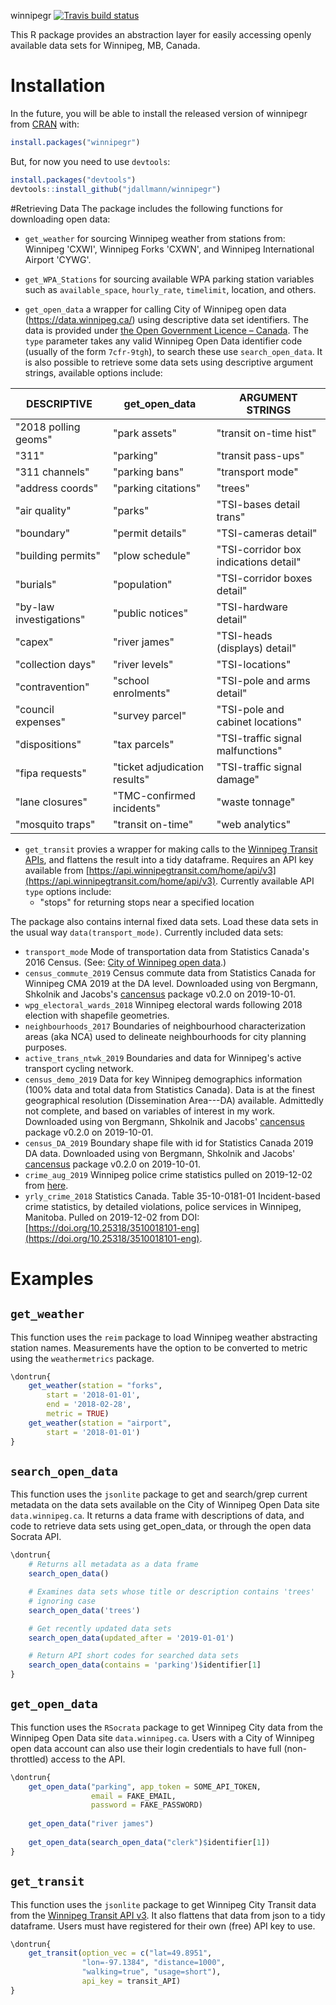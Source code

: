 winnipegr
[![Travis build status](https://travis-ci.org/jdallmann/winnipegr.svg?branch=master)](https://travis-ci.org/jdallmann/winnipegr) 

This R package provides an abstraction layer for easily accessing openly available data sets for Winnipeg, MB, Canada. 


# Installation

In the future, you will be able to install the released version of winnipegr from [CRAN](https://CRAN.R-project.org) with:

``` r
install.packages("winnipegr")
```

But, for now you need to use `devtools`:
``` r
install.packages("devtools")
devtools::install_github("jdallmann/winnipegr")
```

#Retrieving Data
The package includes the following functions for downloading open data:

- `get_weather` for sourcing Winnipeg weather from stations from: Winnipeg 'CXWI', Winnipeg Forks 'CXWN', and Winnipeg International Airport 'CYWG'.

- `get_WPA_Stations` for sourcing available WPA parking station variables such as `available_space`, `hourly_rate`, `timelimit`, location, and others.

- `get_open_data` a wrapper for calling City of Winnipeg open data (https://data.winnipeg.ca/) using descriptive data set identifiers. The data is provided under [the Open Government Licence – Canada](https://open.canada.ca/en/open-government-licence-canada). The `type` parameter takes any valid Winnipeg Open Data identifier code (usually of the form `7cfr-9tgh`), to search these use `search_open_data`. It is also possible to retrieve some data sets using descriptive argument strings, available options include:
<!---
    + "2018 polling geoms"
    + "311"
    + "311 channels"
    + "address coords"
    + "air quality"
    + "boundary"
    + "building permits"
    + "burials"
    + "by-law investigations"
    + "capex"
    + "collection days"
    + "contravention"
    + "council expenses"
    + "dispositions"
    + "fipa requests"
    + "lane closures"
    + "mosquito traps"
    + "park assets"
    + "parking"
    + "parking bans"
    + "parking citations"
    + "parks"
    + "permit details"
    + "plow schedule"
    + "population"
    + "public notices"
    + "river james"
    + "river levels"
    + "school enrolments"
    + "survey parcel"
    + "tax parcels"
    + "ticket adjudication results"
    + "TMC-confirmed incidents"
    + "transit on-time"
    + "transit on-time hist"
    + "transit pass-ups"
    + "transport mode"
    + "trees"
    + "TSI-bases detail trans"
    + "TSI-cameras detail"
    + "TSI-corridor box indications detail"
    + "TSI-corridor boxes detail"
    + "TSI-hardware detail"
    + "TSI-heads (displays) detail"
    + "TSI-locations"
    + "TSI-pole and arms detail"
    + "TSI-pole and cabinet locations"
    + "TSI-traffic signal malfunctions"
    + "TSI-traffic signal damage"
    + "waste tonnage"
    + "web analytics"
--->

| DESCRIPTIVE           | get_open_data         | ARGUMENT STRINGS      |
| ------------          | -----------------     | -----------------     |
|  "2018 polling geoms" |  "park assets"        |  "transit on-time hist"   |
|  "311"                |  "parking"            |  "transit pass-ups"  |
|  "311 channels"       |  "parking bans"       |  "transport mode"   |
|  "address coords"     |  "parking citations"  |  "trees"       |
|  "air quality"        |  "parks"              |  "TSI-bases detail trans"   |
|  "boundary"           |  "permit details"     |  "TSI-cameras detail"
|  "building permits"   |  "plow schedule"      |  "TSI-corridor box indications detail"   |
|  "burials"            |  "population"         |  "TSI-corridor boxes detail"     |
|  "by-law investigations" |  "public notices"  |  "TSI-hardware detail"   |
|  "capex"              |  "river james"        |  "TSI-heads (displays) detail"   |
|  "collection days"    |  "river levels"       |  "TSI-locations"   |
|  "contravention"      |  "school enrolments"  |  "TSI-pole and arms detail"   |
|  "council expenses"   |  "survey parcel"      |  "TSI-pole and cabinet locations"   |
|  "dispositions"       |  "tax parcels"        |  "TSI-traffic signal malfunctions"   |
|  "fipa requests"      |  "ticket adjudication results" |  "TSI-traffic signal damage"   |
|  "lane closures"      |  "TMC-confirmed incidents" |  "waste tonnage"   |
|  "mosquito traps"     |  "transit on-time"    |  "web analytics"  |



  


    
- `get_transit` provies a wrapper for making calls to the [Winnipeg Transit APIs](https://api.winnipegtransit.com/home/api/v3), and flattens the result into a tidy dataframe. Requires an API key available from [https://api.winnipegtransit.com/home/api/v3](https://api.winnipegtransit.com/home/api/v3). Currently available API `type` options include:
    + "stops" for returning stops near a specified location

The package also contains internal fixed data sets. Load these data sets in the usual way `data(transport_mode)`. Currently included data sets:

- `transport_mode` Mode of transportation data from Statistics Canada's 2016 Census. (See: [City of Winnipeg open data](https://dev.socrata.com/foundry/data.winnipeg.ca/ijxa-tybv).)
- `census_commute_2019` Census commute data from Statistics Canada for Winnipeg CMA 2019 at the DA level. Downloaded using von Bergmann, Shkolnik and Jacobs's [cancensus](https://mountainmath.github.io/cancensus/) package v0.2.0 on 2019-10-01.
- `wpg_electoral_wards_2018` Winnipeg electoral wards following 2018 election with shapefile geometries.
- `neighbourhoods_2017` Boundaries of neighbourhood characterization areas (aka NCA) used to delineate neighbourhoods for city planning purposes.
- `active_trans_ntwk_2019` Boundaries and data for Winnipeg's active transport cycling network.
- `census_demo_2019` Data for key Winnipeg demographics information (100% data and total data from Statistics Canada). Data is at the finest geographical resolution (Dissemination Area---DA) available. Admittedly not complete, and based on variables of interest in my work. Downloaded using von Bergmann, Shkolnik and Jacobs' [cancensus](https://mountainmath.github.io/cancensus/) package v0.2.0 on 2019-10-01.
- `census_DA_2019` Boundary shape file with id for Statistics Canada 2019 DA data. Downloaded using von Bergmann, Shkolnik and Jacobs' [cancensus](https://mountainmath.github.io/cancensus/) package v0.2.0 on 2019-10-01.
- `crime_aug_2019` Winnipeg police crime statistics pulled on 2019-12-02 from [here](https://www.winnipeg.ca/police/crimestat/viewMap.stm).
- `yrly_crime_2018` Statistics Canada. Table 35-10-0181-01   Incident-based crime statistics, by detailed violations, police services in Winnipeg, Manitoba. Pulled on 2019-12-02 from DOI: [https://doi.org/10.25318/3510018101-eng](https://doi.org/10.25318/3510018101-eng).


# Examples
## `get_weather`
This function uses the `reim` package to load Winnipeg
weather abstracting station names. Measurements have the option to 
be converted to metric using the `weathermetrics` package.

``` r
\dontrun{
    get_weather(station = "forks",
        start = '2018-01-01',
        end = '2018-02-28',
        metric = TRUE)
    get_weather(station = "airport",
        start = '2018-01-01')
}
```
## `search_open_data`
This function uses the `jsonlite` package to get and search/grep current 
metadata on the data sets available on the City of Winnipeg Open Data site
`data.winnipeg.ca`. It returns a data frame with descriptions of data, and 
code to retrieve data sets using get_open_data, or through the open data Socrata API.
``` r
\dontrun{
    # Returns all metadata as a data frame
    search_open_data()

    # Examines data sets whose title or description contains 'trees'
    # ignoring case
    search_open_data('trees')

    # Get recently updated data sets
    search_open_data(updated_after = '2019-01-01')

    # Return API short codes for searched data sets
    search_open_data(contains = 'parking')$identifier[1]
}
```

## `get_open_data`
This function uses the `RSocrata` package to get Winnipeg
City data from the Winnipeg Open Data site `data.winnipeg.ca`.
Users with a City of Winnipeg open data account can also use their
login credentials to have full (non-throttled) access to the API.
``` r
\dontrun{
    get_open_data("parking", app_token = SOME_API_TOKEN,
                  email = FAKE_EMAIL,
                  password = FAKE_PASSWORD)
    
    get_open_data("river james")
    
    get_open_data(search_open_data("clerk")$identifier[1])
}
```

## `get_transit`
This function uses the `jsonlite` package to get Winnipeg
City Transit data from the [Winnipeg Transit API v3](https://api.winnipegtransit.com/home/api/v3/services/variants). 
It also flattens that data from json to a tidy dataframe. 
Users must have registered for their own (free) API key to use.
``` r
\dontrun{
    get_transit(option_vec = c("lat=49.8951",
                "lon=-97.1384", "distance=1000",
                "walking=true", "usage=short"),
                api_key = transit_API)
}
```
